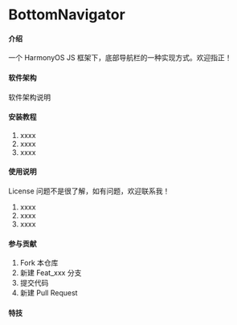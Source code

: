 # BottomNavigator

#### 介绍
一个 HarmonyOS JS 框架下，底部导航栏的一种实现方式。欢迎指正！

#### 软件架构
软件架构说明


#### 安装教程

1.  xxxx
2.  xxxx
3.  xxxx

#### 使用说明

License 问题不是很了解，如有问题，欢迎联系我！

1.  xxxx
2.  xxxx
3.  xxxx

#### 参与贡献

1.  Fork 本仓库
2.  新建 Feat_xxx 分支
3.  提交代码
4.  新建 Pull Request


#### 特技
